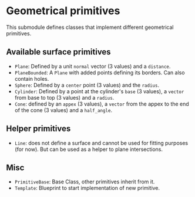 # Geometrical primitives

 This submodule defines classes that implement different geometrical primitives.

 ## Available surface primitives
 - `Plane`: Defined by a unit `normal` vector (3 values) and a `distance`.
 - `PlaneBounded`: A `Plane` with added points defining its borders. Can also contain holes.
 - `Sphere`: Defined by a `center` point (3 values) and the `radius`.
 - `Cylinder`: Defined by a point at the cylinder's `base` (3 values), a `vector` from base to top (3 values) and a `radius`.
 - `Cone`: defined by an `appex` (3 values), a `vector` from the appex to the end of the cone (3 values) and a `half_angle`.

## Helper primitives
- `Line`: does not define a surface and cannot be used for fitting purposes (for now). But can be used as a helper to plane intersections.

## Misc
- `PrimitiveBase`: Base Class, other primitives inherit from it.
- `Template`: Blueprint to start implementation of new primitive.
